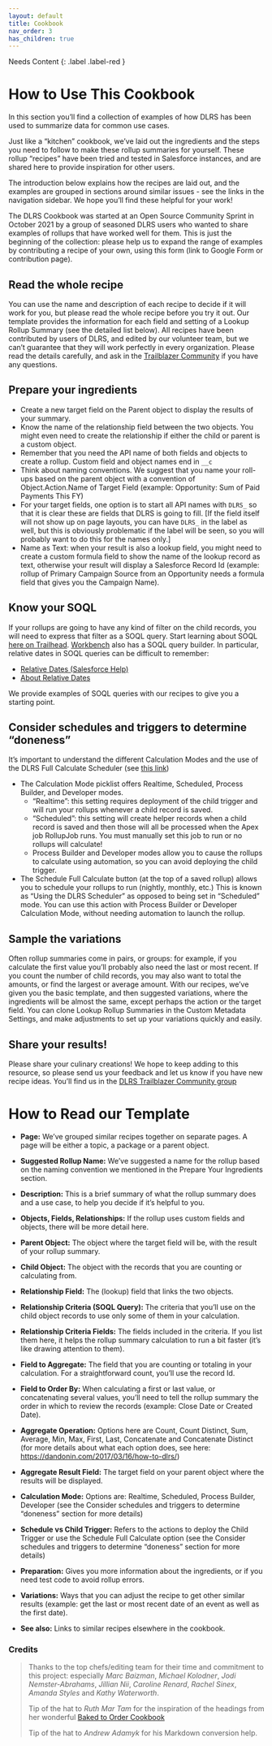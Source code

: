 ```yaml
---
layout: default
title: Cookbook
nav_order: 3
has_children: true
---
```


Needs Content
{: .label .label-red }

# How to Use This Cookbook

In this section you’ll find a collection of examples of how DLRS has been used to summarize data for common use cases.

Just like a “kitchen” cookbook, we’ve laid out the ingredients and the steps you need to follow to make these rollup summaries for yourself. These rollup “recipes” have been tried and tested in Salesforce instances, and are shared here to provide inspiration for other users.

The introduction below explains how the recipes are laid out, and the examples are grouped in sections around similar issues - see the links in the navigation sidebar. We hope you’ll find these helpful for your work!

The DLRS Cookbook was started at an Open Source Community Sprint in October 2021 by a group of seasoned DLRS users who wanted to share examples of rollups that have worked well for them. This is just the beginning of the collection: please help us to expand the range of examples by contributing a recipe of your own, using this form (link to Google Form or contribution page).

## Read the whole recipe

You can use the name and description of each recipe to decide if it will work for you, but please read the whole recipe before you try it out. Our template provides the information for each field and setting of a Lookup Rollup Summary (see the detailed list below). All recipes have been contributed by users of DLRS, and edited by our volunteer team, but we can’t guarantee that they will work perfectly in every organization. Please read the details carefully, and ask in the [Trailblazer Community](https://trailhead.salesforce.com/trailblazer-community/groups/0F9300000009O5pCAE?tab=discussion) if you have any questions.

## Prepare your ingredients

- Create a new target field on the Parent object to display the results of your summary.
- Know the name of the relationship field between the two objects. You might even need to create the relationship if either the child or parent is a custom object.
- Remember that you need the API name of both fields and objects to create a rollup. Custom field and object names end in `__c`
- Think about naming conventions. We suggest that you name your roll-ups based on the parent object with a convention of Object.Action.Name of Target Field (example: Opportunity: Sum of Paid Payments This FY)
- For your target fields, one option is to start all API names with `DLRS_` so that it is clear these are fields that DLRS is going to fill. [If the field itself will not show up on page layouts, you can have `DLRS_` in the label as well, but this is obviously problematic if the label will be seen, so you will probably want to do this for the names only.]
- Name as Text: when your result is also a lookup field, you might need to create a custom formula field to show the name of the lookup record as text, otherwise your result will display a Salesforce Record Id (example: rollup of Primary Campaign Source from an Opportunity needs a formula field that gives you the Campaign Name).

## Know your SOQL

If your rollups are going to have any kind of filter on the child records, you will need to express that filter as a SOQL query. Start learning about SOQL [here on Trailhead](https://trailhead.salesforce.com/en/content/learn/modules/soql-for-admins). [Workbench](https://workbench.developerforce.com/login.php) also has a SOQL query builder. In particular, relative dates in SOQL queries can be difficult to remember:

- [Relative Dates (Salesforce Help)](https://help.salesforce.com/s/articleView?language=en_US&id=filter_dates_relative.htm)
- [About Relative Dates](https://admin.salesforce.com/blog/2019/five-things-salesforce-admins-can-do-with-relative-dates)

We provide examples of SOQL queries with our recipes to give you a starting point.

## Consider schedules and triggers to determine “doneness”

It’s important to understand the different Calculation Modes and the use of the DLRS Full Calculate Scheduler (see [this link](https://github.com/SFDO-Community/declarative-lookup-rollup-summaries/wiki/Understanding-When-DLRS-Calculates))

- The Calculation Mode picklist offers Realtime, Scheduled, Process Builder, and Developer modes.
  - “Realtime”: this setting requires deployment of the child trigger and will run your rollups whenever a child record is saved.
  - “Scheduled”: this setting will create helper records when a child record is saved and then those will all be processed when the Apex job RollupJob runs. You must manually set this job to run or no rollups will calculate!
  - Process Builder and Developer modes allow you to cause the rollups to calculate using automation, so you can avoid deploying the child trigger.
- The Schedule Full Calculate button (at the top of a saved rollup) allows you to schedule your rollups to run (nightly, monthly, etc.) This is known as “Using the DLRS Scheduler” as opposed to being set in “Scheduled” mode. You can use this action with Process Builder or Developer Calculation Mode, without needing automation to launch the rollup.

## Sample the variations

Often rollup summaries come in pairs, or groups: for example, if you calculate the first value you’ll probably also need the last or most recent. If you count the number of child records, you may also want to total the amounts, or find the largest or average amount. With our recipes, we’ve given you the basic template, and then suggested variations, where the ingredients will be almost the same, except perhaps the action or the target field. You can clone Lookup Rollup Summaries in the Custom Metadata Settings, and make adjustments to set up your variations quickly and easily.

## Share your results!

Please share your culinary creations! We hope to keep adding to this resource, so please send us your feedback and let us know if you have new recipe ideas. You’ll find us in the [DLRS Trailblazer Community group](https://trailhead.salesforce.com/trailblazer-community/groups/0F9300000009O5pCAE?tab=discussion)

# How to Read our Template

- **Page:** We’ve grouped similar recipes together on separate pages. A page will be either a topic, a package or a parent object.

- **Suggested Rollup Name:** We’ve suggested a name for the rollup based on the naming convention we mentioned in the Prepare Your Ingredients section.

- **Description:** This is a brief summary of what the rollup summary does and a use case, to help you decide if it’s helpful to you.

- **Objects, Fields, Relationships:** If the rollup uses custom fields and objects, there will be more detail here.

- **Parent Object:** The object where the target field will be, with the result of your rollup summary.

- **Child Object:** The object with the records that you are counting or calculating from.

- **Relationship Field:** The (lookup) field that links the two objects.

- **Relationship Criteria (SOQL Query):** The criteria that you’ll use on the child object records to use only some of them in your calculation.

- **Relationship Criteria Fields:** The fields included in the criteria. If you list them here, it helps the rollup summary calculation to run a bit faster (it’s like drawing attention to them).

- **Field to Aggregate:** The field that you are counting or totaling in your calculation. For a straightforward count, you’ll use the record Id.

- **Field to Order By:** When calculating a first or last value, or concatenating several values, you’ll need to tell the rollup summary the order in which to review the records (example: Close Date or Created Date).

- **Aggregate Operation:** Options here are Count, Count Distinct, Sum, Average, Min, Max, First, Last, Concatenate and Concatenate Distinct (for more details about what each option does, see here: https://dandonin.com/2017/03/16/how-to-dlrs/)

- **Aggregate Result Field:** The target field on your parent object where the results will be displayed.

- **Calculation Mode:** Options are: Realtime, Scheduled, Process Builder, Developer (see the Consider schedules and triggers to determine “doneness” section for more details)

- **Schedule vs Child Trigger:** Refers to the actions to deploy the Child Trigger or use the Schedule Full Calculate option (see the Consider schedules and triggers to determine “doneness” section for more details)

- **Preparation:** Gives you more information about the ingredients, or if you need test code to avoid rollup errors.

- **Variations:** Ways that you can adjust the recipe to get other similar results (example: get the last or most recent date of an event as well as the first date).

- **See also:** Links to similar recipes elsewhere in the cookbook.

### Credits

> Thanks to the top chefs/editing team for their time and commitment to this project: especially _Marc Baizman_, _Michael Kolodner_, _Jodi Nemster-Abrahams_, _Jillian Nii_, _Caroline Renard_, _Rachel Sinex_, _Amanda Styles_ and _Kathy Waterworth_.
>
> Tip of the hat to _Ruth Mar Tam_ for the inspiration of the headings from her wonderful [Baked to Order Cookbook](https://cooktildelicious.com/baked-to-order-cookbook/)
>
> Tip of the hat to _Andrew Adamyk_ for his Markdown conversion help.
